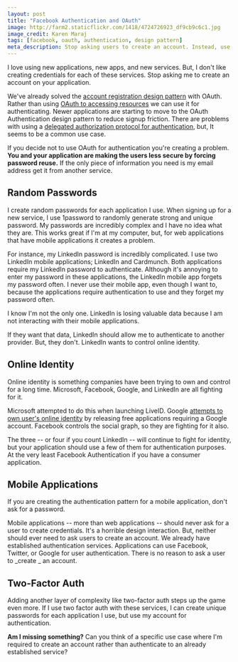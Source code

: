 ```yaml
---
layout: post
title: "Facebook Authentication and OAuth"
image: http://farm2.staticflickr.com/1418/4724726923_df9cb9c6c1.jpg
image_credit: Karen Maraj
tags: [facebook, oauth, authentication, design pattern]
meta_description: Stop asking users to create an account. Instead, use an online identity authority for handling authentication.
---
```


I love using new applications, new apps, and new services. But, I don't like creating credentials for each of these services. Stop asking me to create an account on your application.

We've already solved the [account registration design pattern][1] with OAuth. Rather than using [OAuth to accessing resources][2] we can use it for authenticating. Newer applications are starting to move to the OAuth Authentication design pattern to reduce signup friction. There are problems with using a [delegated authorization protocol for authentication][4], but, It seems to be a common use case.

If you decide not to use OAuth for authentication you're creating a problem. __You and your application are making the users less secure by forcing password reuse.__ If the only piece of information you need is my email address get it from another service.

## Random Passwords
I create random passwords for each application I use. When signing up for a new service, I use 1password to randomly generate strong and unique password. My passwords are incredibly complex and I have no idea what they are. This works great if I'm at my computer, but, for web applications that have mobile applications it creates a problem.

For instance, my LinkedIn password is incredibly complicated. I use two LinkedIn mobile applications; LinkedIn and Cardmunch. Both applications require my LinkedIn password to authenticate. Although it's annoying to enter my password in these applications, the LinkedIn mobile app forgets my password often. I never use their mobile app, even though I want to, because the applications require authentication to use and they forget my password often.

I know I'm not the only one. LinkedIn is losing valuable data because I am not interacting with their mobile applications.

If they want that data, LinkedIn should allow me to authenticate to another provider. But, they don't. LinkedIn wants to control online identity.

## Online Identity
Online identity is something companies have been trying to own and control for a long time. Microsoft, Facebook, Google, and LinkedIn are all fighting for it.

Microsoft attempted to do this when launching LiveID. Google [attempts to own user's online identity][3] by releasing free applications requiring a Google account. Facebook controls the social graph, so they are fighting for it also.

The three -- or four if you count LinkedIn -- will continue to fight for identity, but your application should use a few of them for authentication purposes. At the very least Facebook Authentication if you have a consumer application.

## Mobile Applications
If you are creating the authentication pattern for a mobile application, don't ask for a password.

Mobile applications -- more than web applications -- should never ask for a user to create credentials. It's a horrible design interaction. But, neither should ever need to ask users to create an account. We already have established authentication services. Applications can use Facebook, Twitter, or Google for user authentication. There is no reason to ask a user to _create _ an account.

## Two-Factor Auth

Adding another layer of complexity like two-factor auth steps up the game even more. If I use two factor auth with these services, I can create unique passwords for each application I use, but use my account for authentication.

__Am I missing something?__ Can you think of a specific use case where I'm required to create an account rather than authenticate to an already established service?

[1]: http://ui-patterns.com/patterns/AccountRegistration
[2]: /2013/01/how-oauth-works/
[3]: http://nakedsecurity.sophos.com/2012/07/26/google-pleads-for-youtube-real-name-use/
[4]: http://www.thread-safe.com/2012/01/problem-with-oauth-for-authentication.html
